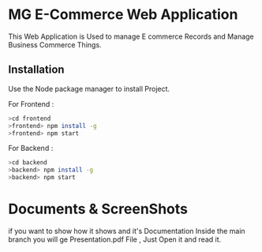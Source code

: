 # MG E-Commerce Web Application
This Web Application is Used to manage E commerce Records and Manage Business Commerce Things.

## Installation

Use the Node package manager to install Project.

For Frontend :
```bash
>cd frontend
>frontend> npm install -g
>frontend> npm start
```

For Backend :
```bash
>cd backend
>backend> npm install -g
>backend> npm start
```
# Documents & ScreenShots 
if you want to show how it shows and it's Documentation
Inside the main branch you will ge Presentation.pdf File , 
Just Open it and read it.
